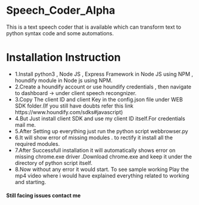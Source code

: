 # Speech_Coder_Alpha
This is a text speech coder that is available which can transform text to python syntax code and some automations.

# Installation Instruction
<ul>
<li> 1.Install python3 , Node JS , Express Framework in Node JS using NPM , houndify module in Node js using NPM.</li>
<li> 2.Create a houndify account or use houndify credentials , then navigate to dashboard -> under client speech recongnizer.</li>
<li> 3.Copy The client ID and client Key in the config.json file under WEB SDK folder.(If you still have doubts refer this link https://www.houndify.com/sdks#javascript)</li>
<li> 4.But Just install client SDK and use my client ID itself.For credentials mail me.</li>
<li> 5.After Setting up everything just run the python script webbrowser.py</li>
<li> 6.It will show error of missing modules . to rectify it install all the required modules.</li>
<li> 7.After Successfull installation it will automatically shows error on missing chrome.exe driver .Download chrome.exe and keep it under the directory of python script itself.</li>
<li> 8.Now without any error it would start. To see sample working Play the mp4 video where i would have explained everything related to working and starting.</li>
 </ul>
<h4>Still facing issues contact me</h4>  
